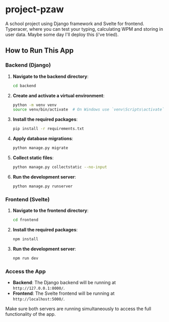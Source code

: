 # project-pzaw

A school project using Django framework and Svelte for frontend.
Typeracer, where you can test your typing, calculating WPM and storing in user data.
Maybe some day I'll deploy this (i've tried).

## How to Run This App

### Backend (Django)

1. **Navigate to the backend directory**:
    ```bash
    cd backend
    ```

2. **Create and activate a virtual environment**:
    ```bash
    python -m venv venv
    source venv/bin/activate  # On Windows use `venv\Scripts\activate`
    ```

3. **Install the required packages**:
    ```bash
    pip install -r requirements.txt
    ```

4. **Apply database migrations**:
    ```bash
    python manage.py migrate
    ```

5. **Collect static files**:
    ```bash
    python manage.py collectstatic --no-input
    ```

6. **Run the development server**:
    ```bash
    python manage.py runserver
    ```

### Frontend (Svelte)

1. **Navigate to the frontend directory**:
    ```bash
    cd frontend
    ```

2. **Install the required packages**:
    ```bash
    npm install
    ```

3. **Run the development server**:
    ```bash
    npm run dev
    ```

### Access the App

- **Backend**: The Django backend will be running at `http://127.0.0.1:8000/`.
- **Frontend**: The Svelte frontend will be running at `http://localhost:5000/`.

Make sure both servers are running simultaneously to access the full functionality of the app.